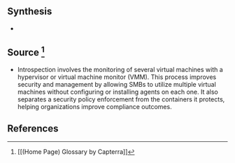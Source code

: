 ## Synthesis
- 
## Source [^1]
- Introspection involves the monitoring of several virtual machines with a hypervisor or virtual machine monitor (VMM). This process improves security and management by allowing SMBs to utilize multiple virtual machines without configuring or installing agents on each one. It also separates a security policy enforcement from the containers it protects, helping organizations improve compliance outcomes.
## References

[^1]: [[(Home Page) Glossary by Capterra]]